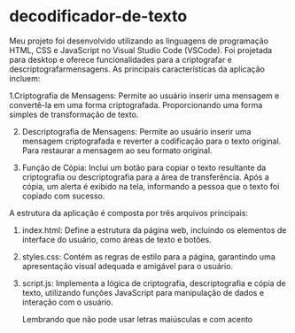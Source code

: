 # decodificador-de-texto

Meu projeto foi desenvolvido utilizando as linguagens de programação HTML, CSS e JavaScript no Visual Studio Code (VSCode). Foi projetada para desktop e oferece funcionalidades para a criptografar e descriptografarmensagens. As principais características da aplicação incluem:

1.Criptografia de Mensagens: Permite ao usuário inserir uma mensagem e convertê-la em uma forma criptografada. Proporcionando uma forma simples de transformação de texto.

2. Descriptografia de Mensagens: Permite ao usuário inserir uma mensagem criptografada e reverter a codificação para o texto original. Para restaurar a mensagem ao seu formato original.

3. Função de Cópia: Inclui um botão para copiar o texto resultante da criptografia ou descriptografia para a área de transferência. Após a cópia, um alerta é exibido na tela, informando a pessoa que o texto foi copiado com sucesso.

A estrutura da aplicação é composta por três arquivos principais:

1. index.html: Define a estrutura da página web, incluindo os elementos de interface do usuário, como áreas de texto e botões.

2. styles.css: Contém as regras de estilo para a página, garantindo uma apresentação visual adequada e amigável para o usuário.

3. script.js: Implementa a lógica de criptografia, descriptografia e cópia de texto, utilizando funções JavaScript para manipulação de dados e interação com o usuário.
   
   Lembrando que não pode usar letras maiúsculas e com acento
